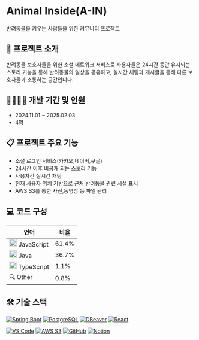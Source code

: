 # Animal Inside(A-IN)

반려동물을 키우는 사람들을 위한 커뮤니티 프로젝트

## 📁 프로젝트 소개

반려동물 보호자들을 위한 소셜 네트워크 서비스로 사용자들은 24시간 동안 유지되는 스토리 기능을 통해 반려동물의 일상을 공유하고, 실시간 채팅과 게시글을 통해 다른 보호자들과 소통하는 공간입니다.

## 👨‍👩‍👧‍👦 개발 기간 및 인원

- 2024.11.01 ~ 2025.02.03
- 4명

## 📋 프로젝트 주요 기능

- 소셜 로그인 서비스(카카오,네이버,구글)
- 24시간 이후 비공개 되는 스토리 기능
- 사용자간 실시간 채팅
- 현재 사용자 위치 기반으로 근처 반려동물 관련 시설 표시
- AWS S3를 통한 사진,동영상 등 파일 관리

## 💻 코드 구성
| 언어 | 비율 |
|------|------|
| <img src="https://cdn.jsdelivr.net/gh/devicons/devicon/icons/javascript/javascript-original.svg" width="20" height="20" /> JavaScript | 61.4% |
| <img src="https://cdn.jsdelivr.net/gh/devicons/devicon/icons/java/java-original.svg" width="20" height="20" /> Java | 36.7% |
| <img src="https://cdn.jsdelivr.net/gh/devicons/devicon/icons/typescript/typescript-original.svg" width="20" height="20" /> TypeScript | 1.1% |
| 🔍 Other | 0.8% |

## 🛠️ 기술 스택
[![Spring Boot](https://img.shields.io/badge/Spring_Boot-6DB33F?style=flat-square&logo=spring-boot&logoColor=white)](https://spring.io/projects/spring-boot)
[![PostgreSQL](https://img.shields.io/badge/PostgreSQL-4169E1?style=flat-square&logo=postgresql&logoColor=white)](https://www.postgresql.org/)
[![DBeaver](https://img.shields.io/badge/DBeaver-382923?style=flat-square&logo=dbeaver&logoColor=white)](https://dbeaver.io/)
[![React](https://img.shields.io/badge/React-61DAFB?style=flat-square&logo=react&logoColor=black)](https://reactjs.org/)

[![VS Code](https://img.shields.io/badge/VS_Code-007ACC?style=flat-square&logo=visual-studio-code&logoColor=white)](https://code.visualstudio.com/)
[![AWS S3](https://img.shields.io/badge/AWS_S3-569A31?style=flat-square&logo=amazon-s3&logoColor=white)](https://aws.amazon.com/s3/)
[![GitHub](https://img.shields.io/badge/GitHub-181717?style=flat-square&logo=github&logoColor=white)](https://github.com/)
[![Notion](https://img.shields.io/badge/Notion-000000?style=flat-square&logo=notion&logoColor=white)](https://www.notion.so/)
